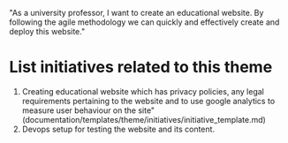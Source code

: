 "As a university professor, I want to create an educational website. By following the agile methodology we can quickly and effectively create and deploy this website."

# List initiatives related to this theme
1. Creating educational website which has privacy policies, any legal requirements pertaining to the website and to use google analytics to measure user behaviour on the site"(documentation/templates/theme/initiatives/initiative_template.md)
2. Devops setup for testing the website and its content.
